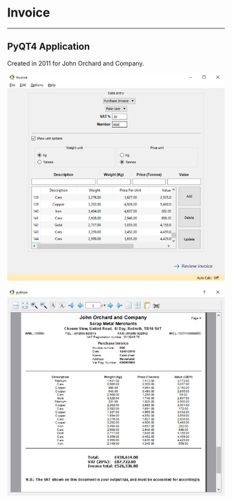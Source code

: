 # Invoice

----
## PyQT4 Application

Created in 2011 for John Orchard and Company.

![Main Window](resources/images/invoice.png)

![Print Preview](resources/images/print_preview.png)
